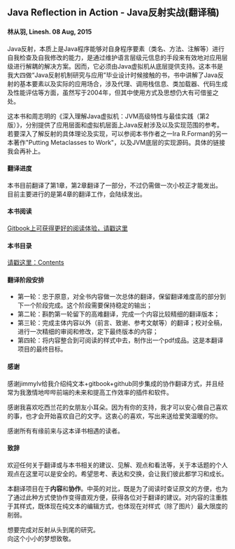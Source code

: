 ## Java Reflection in Action - Java反射实战(翻译稿)

#### 林从羽, Linesh.                                      08 Aug, 2015

Java反射，本质上是Java程序能够对自身程序要素（类名、方法、注解等）进行自我检查及自我修改的能力，是通过维护语言层级元信息的手段来有效地对应用层级进行解耦的解决方案。因而，它必须由Java虚拟机从底层提供支持。这本书是我大四做“Java反射机制研究与应用”毕业设计时候接触的书，书中讲解了Java反射的基本要素以及实际的应用场合，涉及代理、调用栈信息、类加载器、代码生成及性能评估等方面，虽然写于2004年，但其中使用方式及思想仍大有可借鉴之处。

这本书和周志明的《深入理解Java虚拟机：JVM高级特性与最佳实践（第2版）》，分别提供了应用层面和虚拟机层面上Java反射涉及以及实现范围的参考。若要深入了解反射的具体理论及实现，可以参阅本书作者之一Ira R.Forman的另一本著作"Putting Metaclasses to Work"，以及JVM底层的实现源码。具体的链接我会再补上。

#### 翻译进度
本书目前翻译了第1章，第2章翻译了一部分，不过仍需做一次小校正才能发出。目前主要进行的是第4章的翻译工作，会陆续发出。

#### 本书阅读
[Gitbook上可获得更好的阅读体验，请戳这里](http://linesh.gitbooks.io/java-reflection-in-action/content/)

#### 本书目录
[请戳这里：Contents](./SUMMARY.md)

#### 翻译阶段安排
 * 第一轮：忠于原意，对全书内容做一次总体的翻译，保留翻译难度高的部分到下一个阶段完成。这个阶段需要保持稳定的输出；
 * 第二轮：斟酌第一轮留下的高难翻译，完成一个内容比较精细的翻译版本；
 * 第三轮：完成主体内容以外（前言、致谢、参考文献等）的翻译；校对全稿，进行一次精细的审阅和修改，定下最终版本的内容；
 * 第四轮：将内容整合到可阅读的样式中去，制作出一个pdf成品。这是本翻译项目的最终目标。

#### 感谢
感谢jimmylv给我介绍纯文本+gitbook+github同步集成的协作翻译方式，并且经常为我激情地哔哔前端的未来和提高工作效率的插件和软件。

感谢我喜欢吃西兰花的女朋友小耳朵。因为有你的支持，我才可以安心做自己喜欢的事，也才会开始喜欢自己的文字。这衷心的喜欢，写出来送给爱笑温暖的你。

感谢所有有缘前来与这本译书相遇的读者。

#### 致辞
欢迎任何关于翻译或与本书相关的建议、见解、观点和看法等，关于本话题的个人观点在这里可以是安全的。希望思考、表达和交换，会让我们彼此都学习和成长。

本翻译项目在于**内容**和**协作**。中英的对比，既是为了阅读时查证原文的方便，也为了通过此种方式使协作变得直观方便，获得各位对于翻译的建议。对内容的注重胜于其样式，既体现在纯文本的编辑方式，也体现在对样式（除了图片）最大限度的削弱。

想要完成对反射从头到尾的研究。  
向这个小小的梦想致敬。